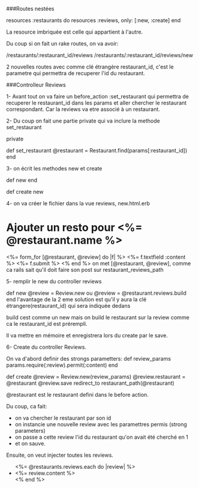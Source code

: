 ###Routes nestées

resources :restaurants do
  resources :reviews, only: [:new, :create]
end

La resource imbriquée est celle qui appartient à l'autre.

Du coup si on fait un rake routes, on va avoir:

/restaurants/:restaurant_id/reviews
/restaurants/:restaurant_id/reviews/new

2 nouvelles routes avec comme clé étrangère restaurant_id, c'est le parametre qui permettra de recuperer l'id du restaurant.

###Controlleur Reviews

1- Avant tout on va faire un before_action :set_restaurant
qui permettra de recuperer le restaurant_id dans les params et aller chercher le restaurant correspondant.
Car la reviews va etre associé à un restaurant.

2- Du coup on fait une partie private qui va inclure la methode set_restaurant

private

def set_restaurant
  @restaurant = Restaurant.find(params[:restaurant_id])
end

3- on écrit les methodes new et create

def new
end

def create
new

4- on va créer le fichier dans la vue reviews, new.html.erb
  <h1> Ajouter un resto pour <%= @restaurant.name %> </h1>
  
  <%= form_for [@restaurant, @review] do |f| %>
    <%= f.textfield :content %>
    <%= f.submit %>
  <% end %>
  on met [@restaurant, @review], comme ca rails sait qu'il doit faire son post sur restaurant_reviews_path
  
5- remplir le new du controller reviews

def new
  @review = Review.new ou @review = @restaurant.reviews.build
end
l'avantage de la 2 eme solution est qu'il y aura la clé étrangere(restaurant_id) qui sera indiquée dedans
  
build cest comme un new mais on build le restaurant sur la review comme ca le restaurant_id est prérempli.
  
Il va mettre en mémoire et enregistrera lors du create par le save.

6- Create du controller Reviews.

On va d'abord definir des strongs parametters:
def review_params
  params.require(:review).permit(:content)
end

def create
  @review = Review.new(review_params)
  @review.restaurant = @restaurant
  @review.save
  redirect_to restaurant_path(@restaurant)
  
  @restaurant est le restaurant defini dans le before action.
  
  Du coup, ca fait:
  - on va chercher le restaurant par son id
  - on instancie une nouvelle review avec les paramettres permis (strong parameters)
  - on passe a cette review l'id du restaurant qu'on avait été cherché en 1
  - et on sauve.

Ensuite, on veut injecter toutes les reviews.

<ul>
  <%= @restaurants.reviews.each do |review| %>
    <li><%= review.content %></li>
  <% end %>
</ul>



  
  
  
  





